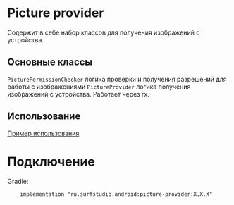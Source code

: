 # Picture provider
Содержит в себе набор классов для получения изображений с устройства.

## Основные классы
`PicturePermissionChecker` логика проверки и получения разрешений для работы с изображениями
`PictureProvider` логика получения изображений с устройства. Работает через rx.

## Использование
[Пример использования](../../picture-provider/sample/)

# Подключение
Gradle:
```
    implementation "ru.surfstudio.android:picture-provider:X.X.X"
```